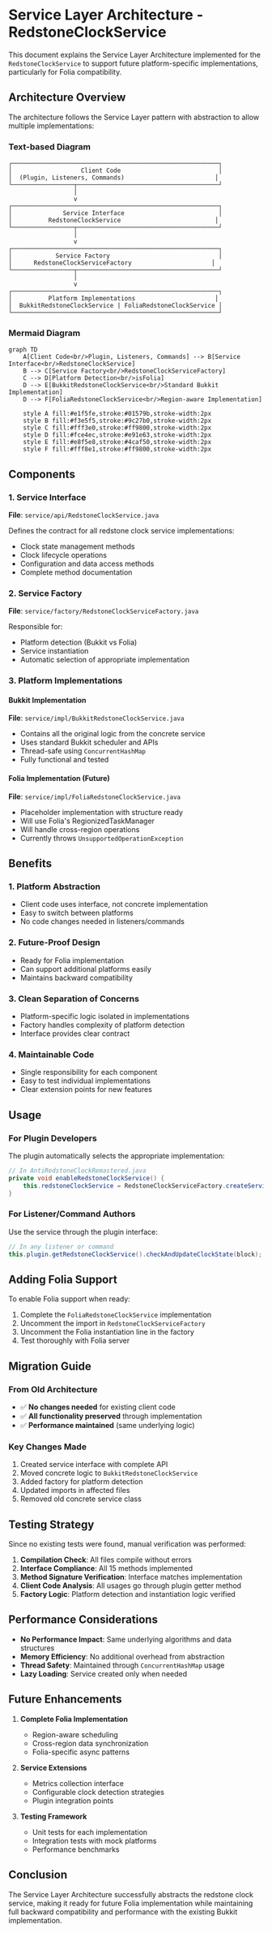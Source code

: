 # Service Layer Architecture - RedstoneClockService

This document explains the Service Layer Architecture implemented for the `RedstoneClockService` to support future platform-specific implementations, particularly for Folia compatibility.

## Architecture Overview

The architecture follows the Service Layer pattern with abstraction to allow multiple implementations:

### Text-based Diagram
```
┌─────────────────────────────────────────────────────────┐
│                   Client Code                           │
│  (Plugin, Listeners, Commands)                         │
└─────────────────┬───────────────────────────────────────┘
                  │
                  v
┌─────────────────────────────────────────────────────────┐
│              Service Interface                          │
│          RedstoneClockService                          │
└─────────────────┬───────────────────────────────────────┘
                  │
                  v
┌─────────────────────────────────────────────────────────┐
│            Service Factory                              │
│      RedstoneClockServiceFactory                      │
└─────────────────┬───────────────────────────────────────┘
                  │
                  v
┌─────────────────────────────────────────────────────────┐
│          Platform Implementations                      │
│  BukkitRedstoneClockService | FoliaRedstoneClockService │
└─────────────────────────────────────────────────────────┘
```

### Mermaid Diagram
```mermaid
graph TD
    A[Client Code<br/>Plugin, Listeners, Commands] --> B[Service Interface<br/>RedstoneClockService]
    B --> C[Service Factory<br/>RedstoneClockServiceFactory]
    C --> D[Platform Detection<br/>isFolia]
    D --> E[BukkitRedstoneClockService<br/>Standard Bukkit Implementation]
    D --> F[FoliaRedstoneClockService<br/>Region-aware Implementation]
    
    style A fill:#e1f5fe,stroke:#01579b,stroke-width:2px
    style B fill:#f3e5f5,stroke:#9c27b0,stroke-width:2px
    style C fill:#fff3e0,stroke:#ff9800,stroke-width:2px
    style D fill:#fce4ec,stroke:#e91e63,stroke-width:2px
    style E fill:#e8f5e8,stroke:#4caf50,stroke-width:2px
    style F fill:#fff8e1,stroke:#ff9800,stroke-width:2px
```

## Components

### 1. Service Interface
**File**: `service/api/RedstoneClockService.java`

Defines the contract for all redstone clock service implementations:
- Clock state management methods
- Clock lifecycle operations
- Configuration and data access methods
- Complete method documentation

### 2. Service Factory
**File**: `service/factory/RedstoneClockServiceFactory.java`

Responsible for:
- Platform detection (Bukkit vs Folia)
- Service instantiation
- Automatic selection of appropriate implementation

### 3. Platform Implementations

#### Bukkit Implementation
**File**: `service/impl/BukkitRedstoneClockService.java`

- Contains all the original logic from the concrete service
- Uses standard Bukkit scheduler and APIs
- Thread-safe using `ConcurrentHashMap`
- Fully functional and tested

#### Folia Implementation (Future)
**File**: `service/impl/FoliaRedstoneClockService.java`

- Placeholder implementation with structure ready
- Will use Folia's RegionizedTaskManager
- Will handle cross-region operations
- Currently throws `UnsupportedOperationException`

## Benefits

### 1. **Platform Abstraction**
- Client code uses interface, not concrete implementation
- Easy to switch between platforms
- No code changes needed in listeners/commands

### 2. **Future-Proof Design**
- Ready for Folia implementation
- Can support additional platforms easily
- Maintains backward compatibility

### 3. **Clean Separation of Concerns**
- Platform-specific logic isolated in implementations
- Factory handles complexity of platform detection
- Interface provides clear contract

### 4. **Maintainable Code**
- Single responsibility for each component
- Easy to test individual implementations
- Clear extension points for new features

## Usage

### For Plugin Developers

The plugin automatically selects the appropriate implementation:

```java
// In AntiRedstoneClockRemastered.java
private void enableRedstoneClockService() {
    this.redstoneClockService = RedstoneClockServiceFactory.createService(this);
}
```

### For Listener/Command Authors

Use the service through the plugin interface:

```java
// In any listener or command
this.plugin.getRedstoneClockService().checkAndUpdateClockState(block);
```

## Adding Folia Support

To enable Folia support when ready:

1. Complete the `FoliaRedstoneClockService` implementation
2. Uncomment the import in `RedstoneClockServiceFactory`
3. Uncomment the Folia instantiation line in the factory
4. Test thoroughly with Folia server

## Migration Guide

### From Old Architecture
- ✅ **No changes needed** for existing client code
- ✅ **All functionality preserved** through implementation
- ✅ **Performance maintained** (same underlying logic)

### Key Changes Made
1. Created service interface with complete API
2. Moved concrete logic to `BukkitRedstoneClockService`
3. Added factory for platform detection
4. Updated imports in affected files
5. Removed old concrete service class

## Testing Strategy

Since no existing tests were found, manual verification was performed:

1. **Compilation Check**: All files compile without errors
2. **Interface Compliance**: All 15 methods implemented
3. **Method Signature Verification**: Interface matches implementation
4. **Client Code Analysis**: All usages go through plugin getter method
5. **Factory Logic**: Platform detection and instantiation logic verified

## Performance Considerations

- **No Performance Impact**: Same underlying algorithms and data structures
- **Memory Efficiency**: No additional overhead from abstraction
- **Thread Safety**: Maintained through `ConcurrentHashMap` usage
- **Lazy Loading**: Service created only when needed

## Future Enhancements

1. **Complete Folia Implementation**
   - Region-aware scheduling
   - Cross-region data synchronization
   - Folia-specific async patterns

2. **Service Extensions**
   - Metrics collection interface
   - Configurable clock detection strategies
   - Plugin integration points

3. **Testing Framework**
   - Unit tests for each implementation
   - Integration tests with mock platforms
   - Performance benchmarks

## Conclusion

The Service Layer Architecture successfully abstracts the redstone clock service, making it ready for future Folia implementation while maintaining full backward compatibility and performance with the existing Bukkit implementation.